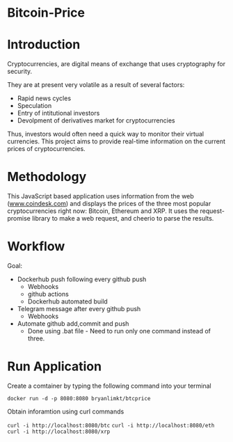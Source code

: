 # Bitcoin-Price

# Introduction
Cryptocurrencies, are digital means of exchange that uses cryptography for security. 

They are at present very volatile as a result of several factors:
* Rapid news cycles
* Speculation
* Entry of intitutional investors
* Devolpment of derivatives market for cryptocurrencies

Thus, investors would often need a quick way to monitor their virtual currencies. This project aims to provide real-time information on the current prices of cryptocurrencies. 

# Methodology
This JavaScript based application uses information from the web (www.coindesk.com) and displays the prices of the three most popular cryptocurrencies right now: Bitcoin, Ethereum and XRP. It uses the request-promise library to make a web request, and cheerio to parse the results.

# Workflow
Goal:
 * Dockerhub push following every github push
    * Webhooks
    * github actions
    * Dockerhub automated build
 * Telegram message after every github push
    * Webhooks
 * Automate github add,commit and push
    * Done using .bat file - Need to run only one command instead of three.

# Run Application
Create a comtainer by typing the following command into your terminal

`docker run -d -p 8080:8080 bryanlimkt/btcprice`

Obtain inforamtion using curl commands

`curl -i http://localhost:8080/btc`
`curl -i http://localhost:8080/eth`
`curl -i http://localhost:8080/xrp`
